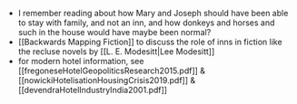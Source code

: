 - I remember reading about how Mary and Joseph should have been able to stay with family, and not an inn, and how donkeys and horses and such in the house would have maybe been normal?
- [[Backwards Mapping Fiction]] to discuss the role of inns in fiction like the recluse novels by [[L. E. Modesitt|Lee Modesitt]]
- for modern hotel information, see [[fregoneseHotelGeopoliticsResearch2015.pdf]] & [[nowickiHotelisationHousingCrisis2019.pdf]] & [[devendraHotelIndustryIndia2001.pdf]]